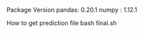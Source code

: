 Package Version
pandas: 0.20.1
numpy : 1.12.1 

How to get prediction file
	bash final.sh <test data path> <prediction file path>
